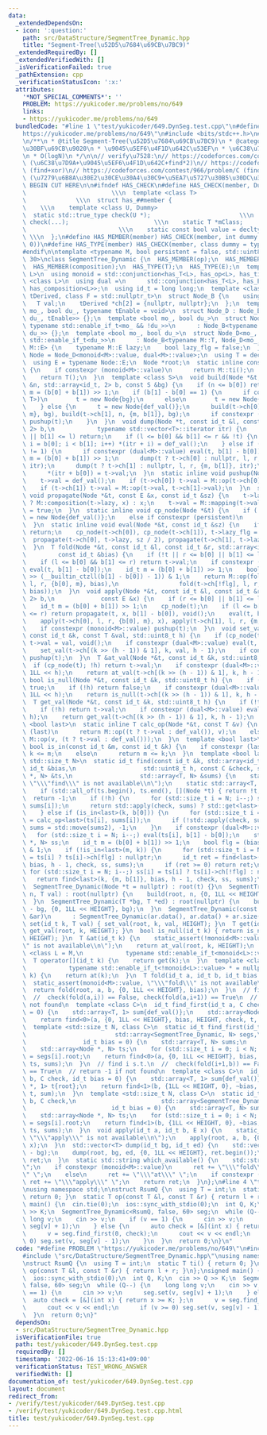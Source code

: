 ```yaml
---
data:
  _extendedDependsOn:
  - icon: ':question:'
    path: src/DataStructure/SegmentTree_Dynamic.hpp
    title: "Segment-Tree(\u52D5\u7684\u69CB\u7BC9)"
  _extendedRequiredBy: []
  _extendedVerifiedWith: []
  _isVerificationFailed: true
  _pathExtension: cpp
  _verificationStatusIcon: ':x:'
  attributes:
    '*NOT_SPECIAL_COMMENTS*': ''
    PROBLEM: https://yukicoder.me/problems/no/649
    links:
    - https://yukicoder.me/problems/no/649
  bundledCode: "#line 1 \"test/yukicoder/649.DynSeg.test.cpp\"\n#define PROBLEM \"\
    https://yukicoder.me/problems/no/649\"\n#include <bits/stdc++.h>\n#line 3 \"src/DataStructure/SegmentTree_Dynamic.hpp\"\
    \n/**\n * @title Segment-Tree(\u52D5\u7684\u69CB\u7BC9)\n * @category \u30C7\u30FC\
    \u30BF\u69CB\u9020\n * \u9045\u5EF6\u4F1D\u642C\u53EF\n * \u6C38\u7D9A\u5316\u53EF\
    \n * O(logN)\n */\n\n// verify\u7528:\n// https://codeforces.com/contest/464/problem/E\
    \ (\u6C38\u7D9A+\u9045\u5EF6\u4F1D\u642C+find*2)\n// https://codeforces.com/contest/947/problem/C\
    \ (find+xor)\n// https://codeforces.com/contest/966/problem/C (find+xor)\n// https://codeforces.com/contest/295/problem/E\
    \ (\u7279\u6B8A\u30E2\u30CE\u30A4\u30C9+\u5EA7\u5727\u30B5\u30DC\u308A)\n\n//\
    \ BEGIN CUT HERE\n\n#ifndef HAS_CHECK\n#define HAS_CHECK(member, Dummy)      \
    \                        \\\n  template <class T>                            \
    \              \\\n  struct has_##member {                                   \
    \    \\\n    template <class U, Dummy>                                 \\\n  \
    \  static std::true_type check(U *);                         \\\n    static std::false_type\
    \ check(...);                        \\\n    static T *mClass;               \
    \                          \\\n    static const bool value = decltype(check(mClass))::value;\
    \ \\\n  };\n#define HAS_MEMBER(member) HAS_CHECK(member, int dummy = (&U::member,\
    \ 0))\n#define HAS_TYPE(member) HAS_CHECK(member, class dummy = typename U::member)\n\
    #endif\n\ntemplate <typename M, bool persistent = false, std::uint8_t HEIGHT =\
    \ 30>\nclass SegmentTree_Dynamic {\n  HAS_MEMBER(op);\n  HAS_MEMBER(ti);\n  HAS_MEMBER(mapping);\n\
    \  HAS_MEMBER(composition);\n  HAS_TYPE(T);\n  HAS_TYPE(E);\n  template <class\
    \ L>\n  using monoid = std::conjunction<has_T<L>, has_op<L>, has_ti<L>>;\n  template\
    \ <class L>\n  using dual =\n      std::conjunction<has_T<L>, has_E<L>, has_mapping<L>,\
    \ has_composition<L>>;\n  using id_t = long long;\n  template <class T, class\
    \ tDerived, class F = std::nullptr_t>\n  struct Node_B {\n    using E = F;\n \
    \   T val;\n    tDerived *ch[2] = {nullptr, nullptr};\n  };\n  template <bool\
    \ mo_, bool du_, typename tEnable = void>\n  struct Node_D : Node_B<M, Node_D<mo_,\
    \ du_, tEnable>> {};\n  template <bool mo_, bool du_>\n  struct Node_D<mo_, du_,\
    \ typename std::enable_if_t<mo_ && !du_>>\n      : Node_B<typename M::T, Node_D<mo_,\
    \ du_>> {};\n  template <bool mo_, bool du_>\n  struct Node_D<mo_, du_, typename\
    \ std::enable_if_t<du_>>\n      : Node_B<typename M::T, Node_D<mo_, du_>, typename\
    \ M::E> {\n    typename M::E lazy;\n    bool lazy_flg = false;\n  };\n  using\
    \ Node = Node_D<monoid<M>::value, dual<M>::value>;\n  using T = decltype(Node::val);\n\
    \  using E = typename Node::E;\n  Node *root;\n  static inline constexpr T def_val()\
    \ {\n    if constexpr (monoid<M>::value)\n      return M::ti();\n    else\n  \
    \    return T();\n  }\n  template <class S>\n  void build(Node *&t, const id_t\
    \ &n, std::array<id_t, 2> b, const S &bg) {\n    if (n <= b[0]) return;\n    id_t\
    \ m = (b[0] + b[1]) >> 1;\n    if (b[1] - b[0] == 1) {\n      if constexpr (std::is_same_v<S,\
    \ T>)\n        t = new Node{bg};\n      else\n        t = new Node{*(bg + b[0])};\n\
    \    } else {\n      t = new Node{def_val()};\n      build(t->ch[0], n, {b[0],\
    \ m}, bg), build(t->ch[1], n, {m, b[1]}, bg);\n      if constexpr (monoid<M>::value)\
    \ pushup(t);\n    }\n  }\n  void dump(Node *t, const id_t &l, const id_t &r, std::array<id_t,\
    \ 2> b,\n            typename std::vector<T>::iterator itr) {\n    if (r <= b[0]\
    \ || b[1] <= l) return;\n    if (l <= b[0] && b[1] <= r && !t) {\n      for (id_t\
    \ i = b[0]; i < b[1]; i++) *(itr + i) = def_val();\n    } else if (b[1] - b[0]\
    \ != 1) {\n      if constexpr (dual<M>::value) eval(t, b[1] - b[0]);\n      auto\
    \ m = (b[0] + b[1]) >> 1;\n      dump(t ? t->ch[0] : nullptr, l, r, {b[0], m},\
    \ itr);\n      dump(t ? t->ch[1] : nullptr, l, r, {m, b[1]}, itr);\n    } else\n\
    \      *(itr + b[0]) = t->val;\n  }\n  static inline void pushup(Node *&t) {\n\
    \    t->val = def_val();\n    if (t->ch[0]) t->val = M::op(t->ch[0]->val, t->val);\n\
    \    if (t->ch[1]) t->val = M::op(t->val, t->ch[1]->val);\n  }\n  static inline\
    \ void propagate(Node *&t, const E &x, const id_t &sz) {\n    t->lazy = t->lazy_flg\
    \ ? M::composition(t->lazy, x) : x;\n    t->val = M::mapping(t->val, x, sz), t->lazy_flg\
    \ = true;\n  }\n  static inline void cp_node(Node *&t) {\n    if (!t)\n      t\
    \ = new Node{def_val()};\n    else if constexpr (persistent)\n      t = new Node(*t);\n\
    \  }\n  static inline void eval(Node *&t, const id_t &sz) {\n    if (!t->lazy_flg)\
    \ return;\n    cp_node(t->ch[0]), cp_node(t->ch[1]), t->lazy_flg = false;\n  \
    \  propagate(t->ch[0], t->lazy, sz / 2), propagate(t->ch[1], t->lazy, sz / 2);\n\
    \  }\n  T fold(Node *&t, const id_t &l, const id_t &r, std::array<id_t, 2> b,\n\
    \         const id_t &bias) {\n    if (!t || r <= b[0] || b[1] <= l) return def_val();\n\
    \    if (l <= b[0] && b[1] <= r) return t->val;\n    if constexpr (dual<M>::value)\
    \ eval(t, b[1] - b[0]);\n    id_t m = (b[0] + b[1]) >> 1;\n    bool flg = (bias\
    \ >> (__builtin_ctzll(b[1] - b[0]) - 1)) & 1;\n    return M::op(fold(t->ch[flg],\
    \ l, r, {b[0], m}, bias),\n                 fold(t->ch[!flg], l, r, {m, b[1]},\
    \ bias));\n  }\n  void apply(Node *&t, const id_t &l, const id_t &r, std::array<id_t,\
    \ 2> b,\n             const E &x) {\n    if (r <= b[0] || b[1] <= l) return;\n\
    \    id_t m = (b[0] + b[1]) >> 1;\n    cp_node(t);\n    if (l <= b[0] && b[1]\
    \ <= r) return propagate(t, x, b[1] - b[0]), void();\n    eval(t, b[1] - b[0]);\n\
    \    apply(t->ch[0], l, r, {b[0], m}, x), apply(t->ch[1], l, r, {m, b[1]}, x);\n\
    \    if constexpr (monoid<M>::value) pushup(t);\n  }\n  void set_val(Node *&t,\
    \ const id_t &k, const T &val, std::uint8_t h) {\n    if (cp_node(t); !h) return\
    \ t->val = val, void();\n    if constexpr (dual<M>::value) eval(t, 1LL << h);\n\
    \    set_val(t->ch[(k >> (h - 1)) & 1], k, val, h - 1);\n    if constexpr (monoid<M>::value)\
    \ pushup(t);\n  }\n  T &at_val(Node *&t, const id_t &k, std::uint8_t h) {\n  \
    \  if (cp_node(t); !h) return t->val;\n    if constexpr (dual<M>::value) eval(t,\
    \ 1LL << h);\n    return at_val(t->ch[(k >> (h - 1)) & 1], k, h - 1);\n  }\n \
    \ bool is_null(Node *&t, const id_t &k, std::uint8_t h) {\n    if (!t) return\
    \ true;\n    if (!h) return false;\n    if constexpr (dual<M>::value) eval(t,\
    \ 1LL << h);\n    return is_null(t->ch[(k >> (h - 1)) & 1], k, h - 1);\n  }\n\
    \  T get_val(Node *&t, const id_t &k, std::uint8_t h) {\n    if (!t) return def_val();\n\
    \    if (!h) return t->val;\n    if constexpr (dual<M>::value) eval(t, 1LL <<\
    \ h);\n    return get_val(t->ch[(k >> (h - 1)) & 1], k, h - 1);\n  }\n  template\
    \ <bool last>\n  static inline T calc_op(Node *&t, const T &v) {\n    if constexpr\
    \ (last)\n      return M::op((t ? t->val : def_val()), v);\n    else\n      return\
    \ M::op(v, (t ? t->val : def_val()));\n  }\n  template <bool last>\n  static inline\
    \ bool is_in(const id_t &m, const id_t &k) {\n    if constexpr (last)\n      return\
    \ k <= m;\n    else\n      return m <= k;\n  }\n  template <bool last, class C,\
    \ std::size_t N>\n  static id_t find(const id_t &k, std::array<id_t, 2> b, const\
    \ id_t &bias,\n                   std::uint8_t h, const C &check, std::array<Node\
    \ *, N> &ts,\n                   std::array<T, N> &sums) {\n    static_assert(monoid<M>::value,\
    \ \"\\\"find\\\" is not available\\n\");\n    static std::array<T, N> sums2;\n\
    \    if (std::all_of(ts.begin(), ts.end(), [](Node *t) { return !t; }))\n    \
    \  return -1;\n    if (!h) {\n      for (std::size_t i = N; i--;) sums[i] = calc_op<last>(ts[i],\
    \ sums[i]);\n      return std::apply(check, sums) ? std::get<last>(b) : -1;\n\
    \    } else if (is_in<last>(k, b[0])) {\n      for (std::size_t i = N; i--;) sums2[i]\
    \ = calc_op<last>(ts[i], sums[i]);\n      if (!std::apply(check, sums2)) return\
    \ sums = std::move(sums2), -1;\n    }\n    if constexpr (dual<M>::value)\n   \
    \   for (std::size_t i = N; i--;) eval(ts[i], b[1] - b[0]);\n    std::array<Node\
    \ *, N> ss;\n    id_t m = (b[0] + b[1]) >> 1;\n    bool flg = (bias >> (h - 1))\
    \ & 1;\n    if (!is_in<last>(m, k)) {\n      for (std::size_t i = N; i--;) ss[i]\
    \ = ts[i] ? ts[i]->ch[flg] : nullptr;\n      id_t ret = find<last>(k, {b[0], m},\
    \ bias, h - 1, check, ss, sums);\n      if (ret >= 0) return ret;\n    }\n   \
    \ for (std::size_t i = N; i--;) ss[i] = ts[i] ? ts[i]->ch[!flg] : nullptr;\n \
    \   return find<last>(k, {m, b[1]}, bias, h - 1, check, ss, sums);\n  }\n\n public:\n\
    \  SegmentTree_Dynamic(Node *t = nullptr) : root(t) {}\n  SegmentTree_Dynamic(std::size_t\
    \ n, T val) : root(nullptr) {\n    build(root, n, {0, 1LL << HEIGHT}, val);\n\
    \  }\n  SegmentTree_Dynamic(T *bg, T *ed) : root(nullptr) {\n    build(root, ed\
    \ - bg, {0, 1LL << HEIGHT}, bg);\n  }\n  SegmentTree_Dynamic(const std::vector<T>\
    \ &ar)\n      : SegmentTree_Dynamic(ar.data(), ar.data() + ar.size()) {}\n  void\
    \ set(id_t k, T val) { set_val(root, k, val, HEIGHT); }\n  T get(id_t k) { return\
    \ get_val(root, k, HEIGHT); }\n  bool is_null(id_t k) { return is_null(root, k,\
    \ HEIGHT); }\n  T &at(id_t k) {\n    static_assert(!monoid<M>::value, \"\\\"at\\\
    \" is not available\\n\");\n    return at_val(root, k, HEIGHT);\n  }\n  template\
    \ <class L = M,\n            typename std::enable_if_t<monoid<L>::value> * = nullptr>\n\
    \  T operator[](id_t k) {\n    return get(k);\n  }\n  template <class L = M,\n\
    \            typename std::enable_if_t<!monoid<L>::value> * = nullptr>\n  T &operator[](id_t\
    \ k) {\n    return at(k);\n  }\n  T fold(id_t a, id_t b, id_t bias = 0) {\n  \
    \  static_assert(monoid<M>::value, \"\\\"fold\\\" is not available\\n\");\n  \
    \  return fold(root, a, b, {0, 1LL << HEIGHT}, bias);\n  }\n  // find i s.t.\n\
    \  //  check(fold(a,i)) == False, check(fold(a,i+1)) == True\n  // return -1 if\
    \ not found\n  template <class C>\n  id_t find_first(id_t a, C check, id_t bias\
    \ = 0) {\n    std::array<T, 1> sum{def_val()};\n    std::array<Node *, 1> t{root};\n\
    \    return find<0>(a, {0, 1LL << HEIGHT}, bias, HEIGHT, check, t, sum);\n  }\n\
    \  template <std::size_t N, class C>\n  static id_t find_first(id_t a, C check,\n\
    \                         std::array<SegmentTree_Dynamic, N> segs,\n         \
    \                id_t bias = 0) {\n    std::array<T, N> sums;\n    sums.fill(def_val());\n\
    \    std::array<Node *, N> ts;\n    for (std::size_t i = 0; i < N; i++) ts[i]\
    \ = segs[i].root;\n    return find<0>(a, {0, 1LL << HEIGHT}, bias, HEIGHT, check,\
    \ ts, sums);\n  }\n  // find i s.t.\n  //  check(fold(i+1,b)) == False, check(fold(i,b))\
    \ == True\n  // return -1 if not found\n  template <class C>\n  id_t find_last(id_t\
    \ b, C check, id_t bias = 0) {\n    std::array<T, 1> sum{def_val()};\n    std::array<Node\
    \ *, 1> t{root};\n    return find<1>(b, {1LL << HEIGHT, 0}, ~bias, HEIGHT, check,\
    \ t, sum);\n  }\n  template <std::size_t N, class C>\n  static id_t find_last(id_t\
    \ b, C check,\n                        std::array<SegmentTree_Dynamic, N> segs,\n\
    \                        id_t bias = 0) {\n    std::array<T, N> sums;\n    sums.fill(def_val());\n\
    \    std::array<Node *, N> ts;\n    for (std::size_t i = 0; i < N; i++) ts[i]\
    \ = segs[i].root;\n    return find<1>(b, {1LL << HEIGHT, 0}, ~bias, HEIGHT, check,\
    \ ts, sums);\n  }\n  void apply(id_t a, id_t b, E x) {\n    static_assert(dual<M>::value,\
    \ \"\\\"apply\\\" is not available\\n\");\n    apply(root, a, b, {0, 1LL << HEIGHT},\
    \ x);\n  }\n  std::vector<T> dump(id_t bg, id_t ed) {\n    std::vector<T> ret(ed\
    \ - bg);\n    dump(root, bg, ed, {0, 1LL << HEIGHT}, ret.begin());\n    return\
    \ ret;\n  }\n  static std::string which_available() {\n    std::string ret = \"\
    \";\n    if constexpr (monoid<M>::value)\n      ret += \"\\\"fold\\\" \\\"find\\\
    \" \";\n    else\n      ret += \"\\\"at\\\" \";\n    if constexpr (dual<M>::value)\
    \ ret += \"\\\"apply\\\" \";\n    return ret;\n  }\n};\n#line 4 \"test/yukicoder/649.DynSeg.test.cpp\"\
    \nusing namespace std;\n\nstruct RsumQ {\n  using T = int;\n  static T ti() {\
    \ return 0; }\n  static T op(const T &l, const T &r) { return l + r; }\n};\nsigned\
    \ main() {\n  cin.tie(0);\n  ios::sync_with_stdio(0);\n  int Q, K;\n  cin >> Q\
    \ >> K;\n  SegmentTree_Dynamic<RsumQ, false, 60> seg;\n  while (Q--) {\n    long\
    \ long v;\n    cin >> v;\n    if (v == 1) {\n      cin >> v;\n      seg.set(v,\
    \ seg[v] + 1);\n    } else {\n      auto check = [&](int x) { return x >= K; };\n\
    \      v = seg.find_first(0, check);\n      cout << v << endl;\n      if (v >=\
    \ 0) seg.set(v, seg[v] - 1);\n    }\n  }\n  return 0;\n}\n"
  code: "#define PROBLEM \"https://yukicoder.me/problems/no/649\"\n#include <bits/stdc++.h>\n\
    #include \"src/DataStructure/SegmentTree_Dynamic.hpp\"\nusing namespace std;\n\
    \nstruct RsumQ {\n  using T = int;\n  static T ti() { return 0; }\n  static T\
    \ op(const T &l, const T &r) { return l + r; }\n};\nsigned main() {\n  cin.tie(0);\n\
    \  ios::sync_with_stdio(0);\n  int Q, K;\n  cin >> Q >> K;\n  SegmentTree_Dynamic<RsumQ,\
    \ false, 60> seg;\n  while (Q--) {\n    long long v;\n    cin >> v;\n    if (v\
    \ == 1) {\n      cin >> v;\n      seg.set(v, seg[v] + 1);\n    } else {\n    \
    \  auto check = [&](int x) { return x >= K; };\n      v = seg.find_first(0, check);\n\
    \      cout << v << endl;\n      if (v >= 0) seg.set(v, seg[v] - 1);\n    }\n\
    \  }\n  return 0;\n}"
  dependsOn:
  - src/DataStructure/SegmentTree_Dynamic.hpp
  isVerificationFile: true
  path: test/yukicoder/649.DynSeg.test.cpp
  requiredBy: []
  timestamp: '2022-06-16 15:13:41+09:00'
  verificationStatus: TEST_WRONG_ANSWER
  verifiedWith: []
documentation_of: test/yukicoder/649.DynSeg.test.cpp
layout: document
redirect_from:
- /verify/test/yukicoder/649.DynSeg.test.cpp
- /verify/test/yukicoder/649.DynSeg.test.cpp.html
title: test/yukicoder/649.DynSeg.test.cpp
---
```

